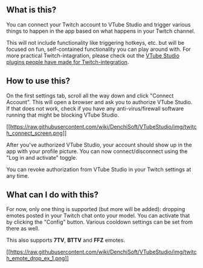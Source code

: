 
## What is this?
You can connect your Twitch account to VTube Studio and trigger various things to happen in the app based on what happens in your Twitch channel.

This will not include functionality like triggering hotkeys, etc. but will be focused on fun, self-contained functionality you can play around with. For more practical Twitch-intagration, please check out the [VTube Studio plugins people have made for Twitch-integration](https://github.com/DenchiSoft/VTubeStudio/wiki/Plugins).

## How to use this?

On the first settings tab, scroll all the way down and click "Connect Account". This will open a browser and ask you to authorize VTube Studio. If that does not work, check if you have any anti-virus/firewall software running that might be blocking VTube Studio.

[[https://raw.githubusercontent.com/wiki/DenchiSoft/VTubeStudio/img/twitch_connect_screen.png]]

After you've authorized VTube Studio, your account should show up in the app with your profile picture. You can now connect/disconnect using the "Log in and activate" toggle.

You can revoke authorization from VTube Studio in your Twitch settings at any time.

## What can I do with this?

For now, only one thing is supported (but more will be added): dropping emotes posted in your Twitch chat onto your model. You can activate that by clicking the "Config" button. Various cooldown settings can be set from there as well.

This also supports **7TV**, **BTTV** and **FFZ** emotes.

[[https://raw.githubusercontent.com/wiki/DenchiSoft/VTubeStudio/img/twitch_emote_drop_ex_1.png]]



